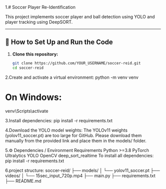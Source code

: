 1.# Soccer Player Re-Identification

This project implements soccer player and ball detection using YOLO and player tracking using DeepSORT.

---

## 🚀 How to Set Up and Run the Code

1. **Clone this repository:**

   ```bash
   git clone https://github.com/YOUR_USERNAME/soccer-reid.git
   cd soccer-reid

2.Create and activate a virtual environment:
python -m venv venv
# On Windows:
venv\Scripts\activate


3.Install dependencies:
pip install -r requirements.txt

4.Download the YOLO model weights:
The YOLOv11 weights (yolov11_soccer.pt) are too large for GitHub.
Please download them manually from the provided link and place them in the models/ folder.

5.⚙️ Dependencies / Environment Requirements
Python >=3.8
PyTorch
Ultralytics YOLO
OpenCV
deep_sort_realtime
To install all dependencies:
pip install -r requirements.txt

6.project structure:
soccer-reid/
├── models/
│   └── yolov11_soccer.pt
├── videos/
│   └── 15sec_input_720p.mp4
├── main.py
├── requirements.txt
├── README.md

